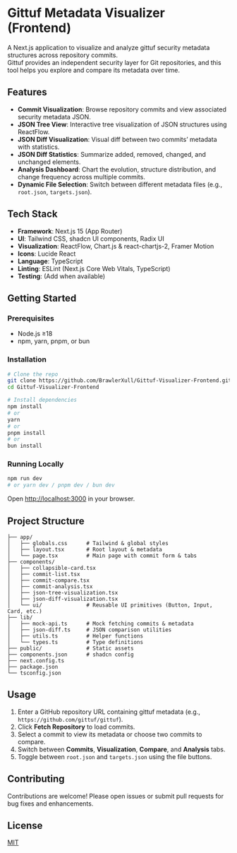 # Gittuf Metadata Visualizer (Frontend)

A Next.js application to visualize and analyze gittuf security metadata structures across repository commits.  
Gittuf provides an independent security layer for Git repositories, and this tool helps you explore and compare its metadata over time.

## Features

- **Commit Visualization**: Browse repository commits and view associated security metadata JSON.
- **JSON Tree View**: Interactive tree visualization of JSON structures using ReactFlow.
- **JSON Diff Visualization**: Visual diff between two commits’ metadata with statistics.
- **JSON Diff Statistics**: Summarize added, removed, changed, and unchanged elements.
- **Analysis Dashboard**: Chart the evolution, structure distribution, and change frequency across multiple commits.
- **Dynamic File Selection**: Switch between different metadata files (e.g., `root.json`, `targets.json`).

## Tech Stack

- **Framework**: Next.js 15 (App Router)
- **UI**: Tailwind CSS, shadcn UI components, Radix UI
- **Visualization**: ReactFlow, Chart.js & react-chartjs-2, Framer Motion
- **Icons**: Lucide React
- **Language**: TypeScript
- **Linting**: ESLint (Next.js Core Web Vitals, TypeScript)
- **Testing**: (Add when available)

## Getting Started

### Prerequisites

- Node.js ≥18
- npm, yarn, pnpm, or bun

### Installation

```bash
# Clone the repo
git clone https://github.com/BrawlerXull/Gittuf-Visualizer-Frontend.git
cd Gittuf-Visualizer-Frontend

# Install dependencies
npm install
# or
yarn
# or
pnpm install
# or
bun install
```

### Running Locally

```bash
npm run dev
# or yarn dev / pnpm dev / bun dev
```

Open [http://localhost:3000](http://localhost:3000) in your browser.

## Project Structure

```
├── app/
│   ├── globals.css      # Tailwind & global styles
│   ├── layout.tsx       # Root layout & metadata
│   └── page.tsx         # Main page with commit form & tabs
├── components/
│   ├── collapsible-card.tsx
│   ├── commit-list.tsx
│   ├── commit-compare.tsx
│   ├── commit-analysis.tsx
│   ├── json-tree-visualization.tsx
│   ├── json-diff-visualization.tsx
│   └── ui/              # Reusable UI primitives (Button, Input, Card, etc.)
├── lib/
│   ├── mock-api.ts      # Mock fetching commits & metadata
│   ├── json-diff.ts     # JSON comparison utilities
│   ├── utils.ts         # Helper functions
│   └── types.ts         # Type definitions
├── public/              # Static assets
├── components.json      # shadcn config
├── next.config.ts
├── package.json
└── tsconfig.json
```

## Usage

1. Enter a GitHub repository URL containing gittuf metadata (e.g., `https://github.com/gittuf/gittuf`).
2. Click **Fetch Repository** to load commits.
3. Select a commit to view its metadata or choose two commits to compare.
4. Switch between **Commits**, **Visualization**, **Compare**, and **Analysis** tabs.
5. Toggle between `root.json` and `targets.json` using the file buttons.

## Contributing

Contributions are welcome! Please open issues or submit pull requests for bug fixes and enhancements.

## License

[MIT](LICENSE)
